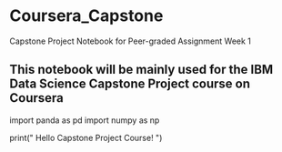 # Coursera_Capstone
Capstone Project Notebook for Peer-graded Assignment Week 1
 
 
## This notebook will be mainly used for the IBM Data Science Capstone Project course on Coursera

import panda as pd
import numpy as np

print(" Hello Capstone Project Course! ")
